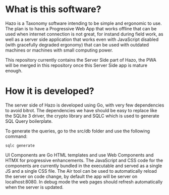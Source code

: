 # What is this software?

Hazo is a Taxonomy software intending to be simple and ergonomic to use.
The plan is to have a Progressive Web App that works offline that can be used when internet connection is not great, for instand during field work, as well as a server side application that works even with JavaScript disabled (with gracefully degraded ergonomy) that can be used with outdated machines or machines with small computing power.

This repository currently contains the Server Side part of Hazo, the PWA will be merged in this repository once this Server Side app is mature enough.

# How it is developed?

The server side of Hazo is developed using Go, with very few dependencies to avoid bitrot. The dependencies we have should be easy to replace like the SQLite 3 driver, the crypto library and SQLC which is used to generate SQL Query boilerplate.

To generate the queries, go to the src/db folder and use the following command:

```shell
sqlc generate
```

UI Components are Go HTML templates and use Web Components and HTMX for progressive enhancements. The JavaScript and CSS code for the components are currently bundled in the executable and served as a single JS and a single CSS file.
The Air tool can be used to automatically reload the server on code change, by default the app will be server on localhost:8080.
In debug mode the web pages should refresh automatically when the server is updated.
